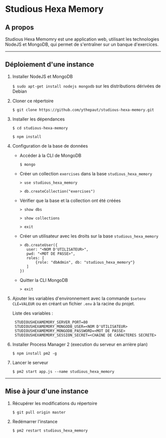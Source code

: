 # Studious Hexa Memory

## A propos

Studious Hexa Memomry est une application web, utilisant les technologies NodeJS et MongoDB,
qui permet de s'entraîner sur un banque d'exercices.

***

## Déploiement d'une instance

1. Installer NodeJS et MongoDB
   
   ```$ sudo apt-get install nodejs mongodb``` sur les distributions dérivées de Debian

2. Cloner ce répertoire

   ```$ git clone https://github.com/ythepaut/studious-hexa-memory.git```

3. Installer les dépendances
   
   ```$ cd studious-hexa-memory```
   
   ```$ npm install```

4. Configuration de la base de données

   * Accéder à la CLI de MongoDB 
     
     `$ mongo`

   * Créer un collection `exercises` dans la base `studious_hexa_memory`

     `> use studious_hexa_memory`
     
     `> db.createCollection("exercises")`
     
   * Vérifier que la base et la collection ont été créées

     `> show dbs`

     `> show collections`
     
     `> exit`

   * Créer un utilisateur avec les droits sur la base `studious_hexa_memory`

     ```
     > db.createUser({
        user: "<NOM D'UTILISATEUR>",
        pwd: "<MOT DE PASSE>",
        roles: [
            {role: "dbAdmin", db: "studious_hexa_memory"}
        ]
     })
     ```
     
   * Quitter la CLI MongoDB
    
     `> exit`
    

5. Ajouter les variables d'environnement avec la commande `$setenv CLÉ=VALEUR`
   ou en créant un fichier `.env` à la racine du projet.
   
   Liste des variables :
   ```
    STUDIOUSHEXAMEMORY_SERVER_PORT=80
    STUDIOUSHEXAMEMORY_MONGODB_USER=<NOM D'UTILISATEUR>
    STUDIOUSHEXAMEMORY_MONGODB_PASSWORD=<MOT DE PASSE>
    STUDIOUSHEXAMEMORY_SESSION_SECRET=<CHAINE DE CARACTERES SECRETE>
   ```

6. Installer Process Manager 2 (execution du serveur en arrière plan)

   ```$ npm install pm2 -g```

7. Lancer le serveur

   ```$ pm2 start app.js --name studious_hexa_memory```

***

## Mise à jour d'une instance

1. Récupérer les modifications du répertoire

   ```$ git pull origin master```

2. Redémarrer l'instance

   ```$ pm2 restart studious_hexa_memory```
